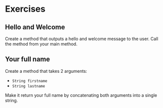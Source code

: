 # Exercises

## Hello and Welcome

Create a method that outputs a hello and welcome message to the user. Call the method from your main method.

## Your full name

Create a method that takes 2 arguments:
* `String firstname`
* `String lastname`

Make it return your full name by concatenating both arguments into a single string.
